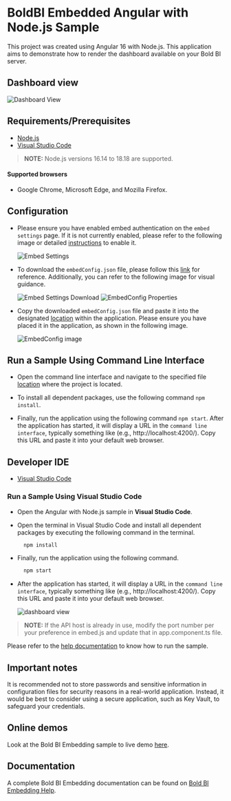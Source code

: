  # BoldBI Embedded Angular with Node.js Sample

This project was created using Angular 16 with Node.js. This application aims to demonstrate how to render the dashboard available on your Bold BI server.

 ## Dashboard view

![Dashboard View](https://github.com/boldbi/angular-with-nodejs-sample/assets/129487075/0ae43cea-33eb-49df-938f-b3a4c101abb9)


 ## Requirements/Prerequisites

 * [Node.js](https://nodejs.org/en/)
 * [Visual Studio Code](https://code.visualstudio.com/download)

> **NOTE:** Node.js versions 16.14 to 18.18 are supported.

 #### Supported browsers
  
  * Google Chrome, Microsoft Edge, and Mozilla Firefox.

 ## Configuration

 * Please ensure you have enabled embed authentication on the `embed settings` page. If it is not currently enabled, please refer to the following image or detailed [instructions](https://help.boldbi.com/site-administration/embed-settings/#get-embed-secret-code) to enable it.

   ![Embed Settings](https://github.com/boldbi/aspnet-core-sample/assets/91586758/b3a81978-9eb4-42b2-92bb-d1e2735ab007)

 * To download the `embedConfig.json` file, please follow this [link](https://help.boldbi.com/site-administration/embed-settings/#get-embed-configuration-file) for reference. Additionally, you can refer to the following image for visual guidance.

    ![Embed Settings Download](https://github.com/boldbi/aspnet-core-sample/assets/91586758/d27d4cfc-6a3e-4c34-975e-f5f22dea6172)
    ![EmbedConfig Properties](https://github.com/boldbi/aspnet-core-sample/assets/91586758/d6ce925a-0d4c-45d2-817e-24d6d59e0d63)

 * Copy the downloaded `embedConfig.json` file and paste it into the designated [location](https://github.com/boldbi/angular-with-nodejs-sample/tree/master) within the application. Please ensure you have placed it in the application, as shown in the following image.

    ![EmbedConfig image](https://github.com/boldbi/angular-with-nodejs-sample/assets/129487075/bcefae3e-0b86-4d01-81da-dd2d622a800e)

 ## Run a Sample Using Command Line Interface 
    
  * Open the command line interface and navigate to the specified file [location](https://github.com/boldbi/angular-with-nodejs-sample) where the project is located.
   
  * To install all dependent packages, use the following command `npm install`.
 
  * Finally, run the application using the following command `npm start`.  After the application has started, it will display a URL in the `command line interface`, typically something like (e.g., http://localhost:4200/). Copy this URL and paste it into your default web browser.

 ## Developer IDE

  * [Visual Studio Code](https://code.visualstudio.com/download)

 ### Run a Sample Using Visual Studio Code

  * Open the Angular with Node.js sample in **Visual Studio Code**.
   
  * Open the terminal in Visual Studio Code and install all dependent packages by executing the following command in the terminal.

    ```bash
      npm install
    ```
    
  * Finally, run the application using the following command.
    
    ```bash
      npm start
    ```

  * After the application has started, it will display a URL in the `command line interface`, typically something like (e.g., http://localhost:4200/). Copy this URL and paste it into your default web browser. 

      ![dashboard view](https://github.com/boldbi/angular-with-nodejs-sample/assets/129487075/e2d60aab-0be4-49c0-8f12-7738b7fbf2af)

>**NOTE:** If the API host is already in use, modify the port number per your preference in embed.js and update that in app.component.ts file.

Please refer to the [help documentation](https://help.boldbi.com/embedding-options/embedding-sdk/samples/angular-with-node-js/#how-to-run-the-sample) to know how to run the sample.

## Important notes

It is recommended not to store passwords and sensitive information in configuration files for security reasons in a real-world application. Instead, it would be best to consider using a secure application, such as Key Vault, to safeguard your credentials.

## Online demos

Look at the Bold BI Embedding sample to live demo [here](https://samples.boldbi.com/embed).

## Documentation

A complete Bold BI Embedding documentation can be found on [Bold BI Embedding Help](https://help.boldbi.com/embedded-bi/javascript-based/).